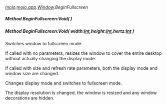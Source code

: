 _[mojo](../../modules/mojo/mojo-module.md):[mojo.app](../../modules/mojo/mojo-app.md).[Window](../../modules/mojo/mojo-app-window.md).BeginFullscreen_
##### Method BeginFullscreen:Void(  )
##### Method BeginFullscreen:Void( width:[Int](../../modules/wonkey/wonkey-types-int.md),height:[Int](../../modules/wonkey/wonkey-types-int.md),hertz:[Int](../../modules/wonkey/wonkey-types-int.md) )
Switches window to fullscreen mode.

If called with no parameters, resizes the window to cover the entire desktop without actually changing the display mode.

If called with size and refresh rate parameters, both the display mode and window size are changed.

Changes display mode and switches to fullscreen mode.

The display resolution is changed, the window is resized and any window decorations are hidden.
